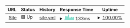 <!-- # [📈 Live Status](https://AzureHound.github.io/Uptime): <!--live status **🟩 All systems operational** -->
<!---->
<!-- This repository contains the open-source uptime monitor and status page for [Wolf](https://AzureHound.github.io/Uptime), powered by [Upptime](https://github.com/upptime/upptime). -->
<!---->
<!-- [![Uptime CI](https://github.com/AzureHound/Uptime/workflows/Uptime%20CI/badge.svg)](https://github.com/AzureHound/Uptime/actions?query=workflow%3A%22Uptime+CI%22) -->
<!-- [![Response Time CI](https://github.com/AzureHound/Uptime/workflows/Response%20Time%20CI/badge.svg)](https://github.com/AzureHound/Uptime/actions?query=workflow%3A%22Response+Time+CI%22) -->
<!-- [![Graphs CI](https://github.com/AzureHound/Uptime/workflows/Graphs%20CI/badge.svg)](https://github.com/AzureHound/Uptime/actions?query=workflow%3A%22Graphs+CI%22) -->
<!-- [![Static Site CI](https://github.com/AzureHound/Uptime/workflows/Static%20Site%20CI/badge.svg)](https://github.com/AzureHound/Uptime/actions?query=workflow%3A%22Static+Site+CI%22) -->
<!-- [![Summary CI](https://github.com/AzureHound/Uptime/workflows/Summary%20CI/badge.svg)](https://github.com/AzureHound/Uptime/actions?query=workflow%3A%22Summary+CI%22) -->
<!---->
<!-- With [Upptime](https://upptime.js.org), you can get your own unlimited and free uptime monitor and status page, powered entirely by a GitHub repository. We use [Issues](https://github.com/AzureHound/Uptime/issues) as incident reports, [Actions](https://github.com/AzureHound/Uptime/actions) as uptime monitors, and [Pages](https://AzureHound.github.io/Uptime) for the status page. -->

<!--start: status pages-->
<!-- This summary is generated by Upptime (https://github.com/upptime/upptime) -->
<!-- Do not edit this manually, your changes will be overwritten -->
<!-- prettier-ignore -->
| URL | Status | History | Response Time | Uptime |
| --- | ------ | ------- | ------------- | ------ |
| <img alt="" src="https://icons.duckduckgo.com/ip3/azurehound.github.io.ico" height="13"> [Site](https://azurehound.github.io/site/) | 🟩 Up | [site.yml](https://github.com/AzureHound/Uptime/commits/HEAD/history/site.yml) | <details><summary><img alt="Response time graph" src="./graphs/site/response-time-week.png" height="20"> 133ms</summary><br><a href="https://AzureHound.github.io/Uptime/history/site"><img alt="Response time 142" src="https://img.shields.io/endpoint?url=https%3A%2F%2Fraw.githubusercontent.com%2FAzureHound%2FUptime%2FHEAD%2Fapi%2Fsite%2Fresponse-time.json"></a><br><a href="https://AzureHound.github.io/Uptime/history/site"><img alt="24-hour response time 134" src="https://img.shields.io/endpoint?url=https%3A%2F%2Fraw.githubusercontent.com%2FAzureHound%2FUptime%2FHEAD%2Fapi%2Fsite%2Fresponse-time-day.json"></a><br><a href="https://AzureHound.github.io/Uptime/history/site"><img alt="7-day response time 133" src="https://img.shields.io/endpoint?url=https%3A%2F%2Fraw.githubusercontent.com%2FAzureHound%2FUptime%2FHEAD%2Fapi%2Fsite%2Fresponse-time-week.json"></a><br><a href="https://AzureHound.github.io/Uptime/history/site"><img alt="30-day response time 142" src="https://img.shields.io/endpoint?url=https%3A%2F%2Fraw.githubusercontent.com%2FAzureHound%2FUptime%2FHEAD%2Fapi%2Fsite%2Fresponse-time-month.json"></a><br><a href="https://AzureHound.github.io/Uptime/history/site"><img alt="1-year response time 142" src="https://img.shields.io/endpoint?url=https%3A%2F%2Fraw.githubusercontent.com%2FAzureHound%2FUptime%2FHEAD%2Fapi%2Fsite%2Fresponse-time-year.json"></a></details> | <details><summary><a href="https://AzureHound.github.io/Uptime/history/site">100.00%</a></summary><a href="https://AzureHound.github.io/Uptime/history/site"><img alt="All-time uptime 100.00%" src="https://img.shields.io/endpoint?url=https%3A%2F%2Fraw.githubusercontent.com%2FAzureHound%2FUptime%2FHEAD%2Fapi%2Fsite%2Fuptime.json"></a><br><a href="https://AzureHound.github.io/Uptime/history/site"><img alt="24-hour uptime 100.00%" src="https://img.shields.io/endpoint?url=https%3A%2F%2Fraw.githubusercontent.com%2FAzureHound%2FUptime%2FHEAD%2Fapi%2Fsite%2Fuptime-day.json"></a><br><a href="https://AzureHound.github.io/Uptime/history/site"><img alt="7-day uptime 100.00%" src="https://img.shields.io/endpoint?url=https%3A%2F%2Fraw.githubusercontent.com%2FAzureHound%2FUptime%2FHEAD%2Fapi%2Fsite%2Fuptime-week.json"></a><br><a href="https://AzureHound.github.io/Uptime/history/site"><img alt="30-day uptime 100.00%" src="https://img.shields.io/endpoint?url=https%3A%2F%2Fraw.githubusercontent.com%2FAzureHound%2FUptime%2FHEAD%2Fapi%2Fsite%2Fuptime-month.json"></a><br><a href="https://AzureHound.github.io/Uptime/history/site"><img alt="1-year uptime 100.00%" src="https://img.shields.io/endpoint?url=https%3A%2F%2Fraw.githubusercontent.com%2FAzureHound%2FUptime%2FHEAD%2Fapi%2Fsite%2Fuptime-year.json"></a></details>

<!--end: status pages-->

<!-- [**Visit our status website →**](https://AzureHound.github.io/Uptime) -->
<!---->
<!-- ## 📄 License -->
